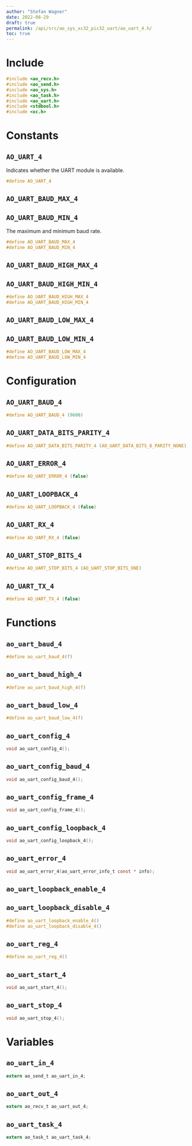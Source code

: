 ```yaml
---
author: "Stefan Wagner"
date: 2022-08-29
draft: true
permalink: /api/src/ao_sys_xc32_pic32_uart/ao_uart_4.h/
toc: true
---
```


# Include

```c
#include <ao_recv.h>
#include <ao_send.h>
#include <ao_sys.h>
#include <ao_task.h>
#include <ao_uart.h>
#include <stdbool.h>
#include <xc.h>
```

# Constants

## `AO_UART_4`

Indicates whether the UART module is available.

```c
#define AO_UART_4
```

## `AO_UART_BAUD_MAX_4`
## `AO_UART_BAUD_MIN_4`

The maximum and minimum baud rate.

```c
#define AO_UART_BAUD_MAX_4
#define AO_UART_BAUD_MIN_4
```

## `AO_UART_BAUD_HIGH_MAX_4`
## `AO_UART_BAUD_HIGH_MIN_4`

```c
#define AO_UART_BAUD_HIGH_MAX_4
#define AO_UART_BAUD_HIGH_MIN_4
```

## `AO_UART_BAUD_LOW_MAX_4`
## `AO_UART_BAUD_LOW_MIN_4`

```c
#define AO_UART_BAUD_LOW_MAX_4
#define AO_UART_BAUD_LOW_MIN_4
```

# Configuration

## `AO_UART_BAUD_4`

```c
#define AO_UART_BAUD_4 (9600)
```

## `AO_UART_DATA_BITS_PARITY_4`

```c
#define AO_UART_DATA_BITS_PARITY_4 (AO_UART_DATA_BITS_8_PARITY_NONE)
```

## `AO_UART_ERROR_4`

```c
#define AO_UART_ERROR_4 (false)
```

## `AO_UART_LOOPBACK_4`

```c
#define AO_UART_LOOPBACK_4 (false)
```

## `AO_UART_RX_4`

```c
#define AO_UART_RX_4 (false)
```

## `AO_UART_STOP_BITS_4`

```c
#define AO_UART_STOP_BITS_4 (AO_UART_STOP_BITS_ONE)
```

## `AO_UART_TX_4`

```c
#define AO_UART_TX_4 (false)
```

# Functions

## `ao_uart_baud_4`

```c
#define ao_uart_baud_4(f)
```

## `ao_uart_baud_high_4`

```c
#define ao_uart_baud_high_4(f)
```

## `ao_uart_baud_low_4`

```c
#define ao_uart_baud_low_4(f)
```

## `ao_uart_config_4`

```c
void ao_uart_config_4();
```

## `ao_uart_config_baud_4`

```c
void ao_uart_config_baud_4();
```

## `ao_uart_config_frame_4`

```c
void ao_uart_config_frame_4();
```

## `ao_uart_config_loopback_4`

```c
void ao_uart_config_loopback_4();
```

## `ao_uart_error_4`

```c
void ao_uart_error_4(ao_uart_error_info_t const * info);
```

## `ao_uart_loopback_enable_4`
## `ao_uart_loopback_disable_4`

```c
#define ao_uart_loopback_enable_4()
#define ao_uart_loopback_disable_4()
```

## `ao_uart_reg_4`

```c
#define ao_uart_reg_4()
```

## `ao_uart_start_4`

```c
void ao_uart_start_4();
```

## `ao_uart_stop_4`

```c
void ao_uart_stop_4();
```

# Variables

## `ao_uart_in_4`

```c
extern ao_send_t ao_uart_in_4;
```

## `ao_uart_out_4`

```c
extern ao_recv_t ao_uart_out_4;
```

## `ao_uart_task_4`

```c
extern ao_task_t ao_uart_task_4;
```
